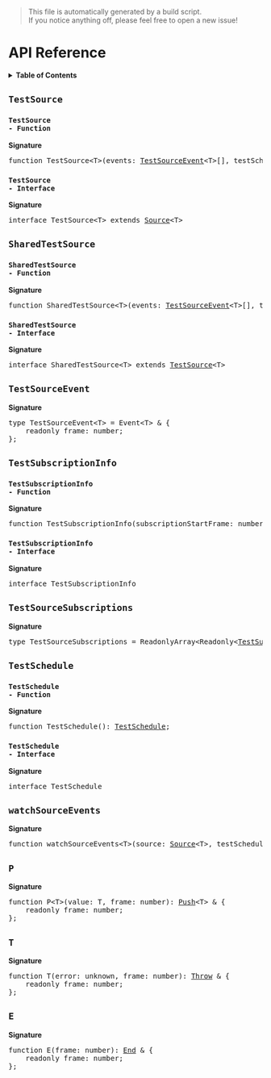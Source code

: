 > This file is automatically generated by a build script.<br>If you notice anything off, please feel free to open a new issue!

# API Reference

<details><summary><b>Table of Contents</b></summary><br>

1. [<code>TestSource</code>](#testsource) - [<code>Function</code>](#testsource-function), [<code>Interface</code>](#testsource-interface)
2. [<code>SharedTestSource</code>](#sharedtestsource) - [<code>Function</code>](#sharedtestsource-function), [<code>Interface</code>](#sharedtestsource-interface)
3. [<code>TestSourceEvent</code>](#testsourceevent)
4. [<code>TestSubscriptionInfo</code>](#testsubscriptioninfo) - [<code>Function</code>](#testsubscriptioninfo-function), [<code>Interface</code>](#testsubscriptioninfo-interface)
5. [<code>TestSourceSubscriptions</code>](#testsourcesubscriptions)
6. [<code>TestSchedule</code>](#testschedule) - [<code>Function</code>](#testschedule-function), [<code>Interface</code>](#testschedule-interface)
7. [<code>watchSourceEvents</code>](#watchsourceevents)
8. [<code>P</code>](#p)
9. [<code>T</code>](#t)
10. [<code>E</code>](#e)</details>

## <code>TestSource</code>

### <a name="testsource-function"></a><code>TestSource - Function</code>

<b>Signature</b>

<pre>function TestSource&lt;T&gt;(events: <a href="#testsourceevent">TestSourceEvent</a>&lt;T&gt;[], testSchedule: <a href="#testschedule-interface">TestSchedule</a>): <a href="#testsource-interface">TestSource</a>&lt;T&gt;;</pre>

### <a name="testsource-interface"></a><code>TestSource - Interface</code>

<b>Signature</b>

<pre>interface TestSource&lt;T&gt; extends <a href="../core/basics.md#source-interface">Source</a>&lt;T&gt; </pre>

## <code>SharedTestSource</code>

### <a name="sharedtestsource-function"></a><code>SharedTestSource - Function</code>

<b>Signature</b>

<pre>function SharedTestSource&lt;T&gt;(events: <a href="#testsourceevent">TestSourceEvent</a>&lt;T&gt;[], testSchedule: <a href="#testschedule-interface">TestSchedule</a>): <a href="#sharedtestsource-interface">SharedTestSource</a>&lt;T&gt;;</pre>

### <a name="sharedtestsource-interface"></a><code>SharedTestSource - Interface</code>

<b>Signature</b>

<pre>interface SharedTestSource&lt;T&gt; extends <a href="#testsource-interface">TestSource</a>&lt;T&gt; </pre>

## <code>TestSourceEvent</code>

<b>Signature</b>

<pre>type TestSourceEvent&lt;T&gt; = Event&lt;T&gt; & {<br>    readonly frame: number;<br>};</pre>

## <code>TestSubscriptionInfo</code>

### <a name="testsubscriptioninfo-function"></a><code>TestSubscriptionInfo - Function</code>

<b>Signature</b>

<pre>function TestSubscriptionInfo(subscriptionStartFrame: number, subscriptionEndFrame: number): <a href="#testsubscriptioninfo-interface">TestSubscriptionInfo</a>;</pre>

### <a name="testsubscriptioninfo-interface"></a><code>TestSubscriptionInfo - Interface</code>

<b>Signature</b>

<pre>interface TestSubscriptionInfo </pre>

## <code>TestSourceSubscriptions</code>

<b>Signature</b>

<pre>type TestSourceSubscriptions = ReadonlyArray&lt;Readonly&lt;<a href="#testsubscriptioninfo-interface">TestSubscriptionInfo</a>&gt;&gt;;</pre>

## <code>TestSchedule</code>

### <a name="testschedule-function"></a><code>TestSchedule - Function</code>

<b>Signature</b>

<pre>function TestSchedule(): <a href="#testschedule-interface">TestSchedule</a>;</pre>

### <a name="testschedule-interface"></a><code>TestSchedule - Interface</code>

<b>Signature</b>

<pre>interface TestSchedule </pre>

## <code>watchSourceEvents</code>

<b>Signature</b>

<pre>function watchSourceEvents&lt;T&gt;(source: <a href="../core/basics.md#source-interface">Source</a>&lt;T&gt;, testSchedule: <a href="#testschedule-interface">TestSchedule</a>, subscriptionInfo?: <a href="#testsubscriptioninfo-interface">TestSubscriptionInfo</a>): <a href="#testsourceevent">TestSourceEvent</a>&lt;T&gt;[];</pre>

## <code>P</code>

<b>Signature</b>

<pre>function P&lt;T&gt;(value: T, frame: number): <a href="../core/basics.md#push-interface">Push</a>&lt;T&gt; & {<br>    readonly frame: number;<br>};</pre>

## <code>T</code>

<b>Signature</b>

<pre>function T(error: unknown, frame: number): <a href="../core/basics.md#throw-interface">Throw</a> & {<br>    readonly frame: number;<br>};</pre>

## <code>E</code>

<b>Signature</b>

<pre>function E(frame: number): <a href="../core/basics.md#end-interface">End</a> & {<br>    readonly frame: number;<br>};</pre>
